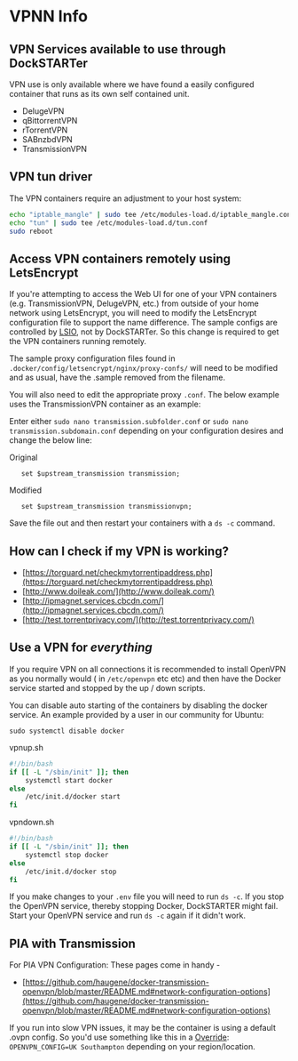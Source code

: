 # VPNN Info

## VPN Services available to use through DockSTARTer

VPN use is only available where we have found a easily configured container that runs as its own self contained unit.

- DelugeVPN
- qBittorrentVPN
- rTorrentVPN
- SABnzbdVPN
- TransmissionVPN

## VPN tun driver

The VPN containers require an adjustment to your host system:

```bash
echo "iptable_mangle" | sudo tee /etc/modules-load.d/iptable_mangle.conf
echo "tun" | sudo tee /etc/modules-load.d/tun.conf
sudo reboot
```

## Access VPN containers remotely using LetsEncrypt

If you're attempting to access the Web UI for one of your VPN containers (e.g. TransmissionVPN, DelugeVPN, etc.) from outside of your home network using LetsEncrypt, you will need to modify the LetsEncrypt configuration file to support the name difference. The sample configs are controlled by [LSIO](https://www.linuxserver.io/), not by DockSTARTer. So this change is required to get the VPN containers running remotely.

The sample proxy configuration files found in `.docker/config/letsencrypt/nginx/proxy-confs/` will need to be modified and as usual, have the .sample removed from the filename.

You will also need to edit the appropriate proxy `.conf`. The below example uses the TransmissionVPN container as an example:

Enter either `sudo nano transmission.subfolder.conf` or `sudo nano transmission.subdomain.conf` depending on your configuration desires and change the below line:

Original

```nginx
   set $upstream_transmission transmission;
```

Modified

```nginx
   set $upstream_transmission transmissionvpn;
```

Save the file out and then restart your containers with a `ds -c` command.

## How can I check if my VPN is working?

- [https://torguard.net/checkmytorrentipaddress.php](https://torguard.net/checkmytorrentipaddress.php)
- [http://www.doileak.com/](http://www.doileak.com/)
- [http://ipmagnet.services.cbcdn.com/](http://ipmagnet.services.cbcdn.com/)
- [http://test.torrentprivacy.com/](http://test.torrentprivacy.com/)

## Use a VPN for _everything_

If you require VPN on all connections it is recommended to install OpenVPN as you normally would ( in `/etc/openvpn` etc etc) and then have the Docker service started and stopped by the up / down scripts.

You can disable auto starting of the containers by disabling the docker service. An example provided by a user in our community for Ubuntu:

`sudo systemctl disable docker`

vpnup.sh

```bash
#!/bin/bash
if [[ -L "/sbin/init" ]]; then
    systemctl start docker
else
    /etc/init.d/docker start
fi
```

vpndown.sh

```bash
#!/bin/bash
if [[ -L "/sbin/init" ]]; then
    systemctl stop docker
else
    /etc/init.d/docker stop
fi
```

If you make changes to your `.env` file you will need to run `ds -c`. If you stop the OpenVPN service, thereby stopping Docker, DockSTARTER might fail. Start your OpenVPN service and run `ds -c` again if it didn't work.

## PIA with Transmission

For PIA VPN Configuration:
These pages come in handy -

- [https://github.com/haugene/docker-transmission-openvpn/blob/master/README.md#network-configuration-options](https://github.com/haugene/docker-transmission-openvpn/blob/master/README.md#network-configuration-options)

If you run into slow VPN issues, it may be the container is using a default .ovpn config. So you'd use something like this in a [Override](https://dockstarter.com/overrides): `OPENVPN_CONFIG=UK Southampton` depending on your region/location.
